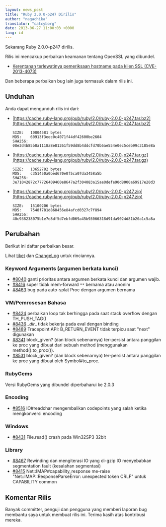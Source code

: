 ```yaml
---
layout: news_post
title: "Ruby 2.0.0-p247 Dirilis"
author: "nagachika"
translator: "catcyborg"
date: 2013-06-27 11:00:03 +0000
lang: id
---
```


Sekarang Ruby 2.0.0-p247 dirilis.

Rilis ini mencakup perbaikan keamanan tentang OpenSSL yang dibundel.

* [Kerentanan terlewatinya pemeriksaan hostname pada klien SSL
  (CVE-2013-4073)](/id/news/2013/06/27/hostname-check-bypassing-vulnerability-in-openssl-client-cve-2013-4073/)

Dan beberapa perbaikan bug lain juga termasuk dalam rilis ini.

## Unduhan

Anda dapat mengunduh rilis ini dari:

* [https://cache.ruby-lang.org/pub/ruby/2.0/ruby-2.0.0-p247.tar.bz2](https://cache.ruby-lang.org/pub/ruby/2.0/ruby-2.0.0-p247.tar.bz2)

      SIZE:   10804581 bytes
      MD5:    60913f3eec0c4071f44df42600be2604
      SHA256: 08e3d4b85b8a1118a8e81261f59dd8b4ddcfd70b6ae554e0ec5ceb99c3185e8a

* [https://cache.ruby-lang.org/pub/ruby/2.0/ruby-2.0.0-p247.tar.gz](https://cache.ruby-lang.org/pub/ruby/2.0/ruby-2.0.0-p247.tar.gz)

      SIZE:   13652782 bytes
      MD5:    c351450a0bed670e0f5ca07da3458a5b
      SHA256: 3e71042872c77726409460e8647a2f304083a15ae0defe90d8000a69917e20d3

* [https://cache.ruby-lang.org/pub/ruby/2.0/ruby-2.0.0-p247.zip](https://cache.ruby-lang.org/pub/ruby/2.0/ruby-2.0.0-p247.zip)

      SIZE:   15100206 bytes
      MD5:    7548f781d868456e84afcd0327c7f894
      SHA256: 40c938238075b1e7e8df5d7ebfd069a45b93066318d91da9024d81b20a1c5a8a

## Perubahan

Berikut ini daftar perbaikan besar.

Lihat [tiket](https://bugs.ruby-lang.org/projects/ruby-200/issues?set_filter=1&amp;status_id=5)
dan [ChangeLog](https://svn.ruby-lang.org/repos/ruby/tags/v2_0_0_247/ChangeLog) untuk rinciannya.

### Keyword Arguments (argumen berkata kunci)

* [#8040](https://bugs.ruby-lang.org/issues/8040) ganti prioritas antara argumen berkata kunci dan argumen wajib.
* [#8416](https://bugs.ruby-lang.org/issues/8416) super tidak mem-forward `**` bernama atau anonim
* [#8463](https://bugs.ruby-lang.org/issues/8463) bug pada auto-splat Proc dengan argumen bernama

### VM/Pemrosesan Bahasa

* [#8424](https://bugs.ruby-lang.org/issues/8424) perbaikan loop tak berhingga pada saat stack overflow dengan TH_PUSH_TAG()
* [#8436](https://bugs.ruby-lang.org/issues/8436) \__dir__ tidak bekerja pada eval dengan binding
* [#8489](https://bugs.ruby-lang.org/issues/8489) Tracepoint API: B_RETURN_EVENT tidak terpicu saat "next" digunakan
* [#8341](https://bugs.ruby-lang.org/issues/8341) block_given? (dan block sebenarnya) ter-persist antara panggilan ke proc yang dibuat dari sebuah method (menggunakan method().to_proc()).
* [#8531](https://bugs.ruby-lang.org/issues/8531) block_given? (dan block sebenarnya) ter-persist antara panggilan ke proc yang dibuat oleh Symbol#to_proc.

### RubyGems

Versi RubyGems yang dibundel diperbaharui ke 2.0.3

### Encoding

* [#8516](https://bugs.ruby-lang.org/issues/8516) IO#readchar mengembalikan codepoints yang salah ketika mengkonversi encoding

### Windows

* [#8431](https://bugs.ruby-lang.org/issues/8431) File.read() crash pada Win32SP3 32bit

### Library

* [#8467](https://bugs.ruby-lang.org/issues/8467) Rewinding dan mengiterasi IO yang di-gzip IO menyebabkan segmentation fault (kesalahan segmentasi)
* [#8415](https://bugs.ruby-lang.org/issues/8415) Net::IMAP#capability_response me-raise "Net::IMAP::ResponseParseError: unexpected token CRLF" untuk CAPABILITY common

## Komentar Rilis

Banyak committer, penguji dan pengguna yang memberi laporan bug membantu saya untuk membuat rilis ini.
Terima kasih atas kontribusi mereka.

